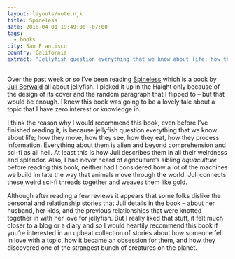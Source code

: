 ```yaml
---
layout: layouts/note.njk
title: Spineless
date: 2018-04-01 19:49:00 -07:00
tags:
  - books
city: San Francisco
country: California
extract: "Jellyfish question everything that we know about life; how they move, how they see, how they eat, how they process information. Everything about them is alien and beyond comprehension and sci-fi as all hell."
---
```


Over the past week or so I’ve been reading [Spineless](https://www.amazon.com/Spineless-Science-Jellyfish-Growing-Backbone/dp/0735211264) which is a book by [Juli Berwald](http://www.juliberwald.com/) all about jellyfish. I picked it up in the Haight only because of the design of its cover and the random paragraph that I flipped to – but that would be enough. I knew this book was going to be a lovely tale about a topic that I have zero interest or knowledge in.

I think the reason why I would recommend this book, even before I’ve finished reading it, is because jellyfish question everything that we know about life; how they move, how they see, how they eat, how they process information. Everything about them is alien and beyond comprehension and sci-fi as all hell. At least this is how Juli describes them in all their weirdness and splendor. Also, I had never heard of agriculture’s sibling _aquaculture_ before reading this book, neither had I considered how a lot of the machines we build imitate the way that animals move through the world. Juli connects these weird sci-fi threads together and weaves them like gold.

Although after reading a few reviews it appears that some folks dislike the personal and relationship stories that Juli details in the book – about her husband, her kids, and the previous relationships that were knotted together in with her love for jellyfish. But I really liked that stuff, it felt much closer to a blog or a diary and so I would heartily recommend this book if you’re interested in an upbeat collection of stories about how someone fell in love with a topic, how it became an obsession for them, and how they discovered one of the strangest bunch of creatures on the planet.
